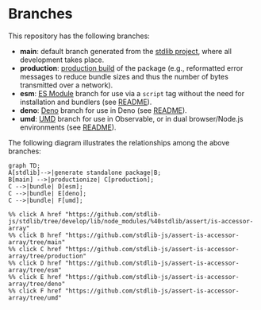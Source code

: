 <!--

@license Apache-2.0

Copyright (c) 2022 The Stdlib Authors.

Licensed under the Apache License, Version 2.0 (the "License");
you may not use this file except in compliance with the License.
You may obtain a copy of the License at

    http://www.apache.org/licenses/LICENSE-2.0

Unless required by applicable law or agreed to in writing, software
distributed under the License is distributed on an "AS IS" BASIS,
WITHOUT WARRANTIES OR CONDITIONS OF ANY KIND, either express or implied.
See the License for the specific language governing permissions and
limitations under the License.

-->

# Branches

This repository has the following branches:

-   **main**: default branch generated from the [stdlib project][stdlib-url], where all development takes place.
-   **production**: [production build][production-url] of the package (e.g., reformatted error messages to reduce bundle sizes and thus the number of bytes transmitted over a network).
-   **esm**: [ES Module][esm-url] branch for use via a `script` tag without the need for installation and bundlers (see [README][esm-readme]).
-   **deno**: [Deno][deno-url] branch for use in Deno (see [README][deno-readme]).
-   **umd**: [UMD][umd-url] branch for use in Observable, or in dual browser/Node.js environments (see [README][umd-readme]).

The following diagram illustrates the relationships among the above branches:

```mermaid
graph TD;
A[stdlib]-->|generate standalone package|B;
B[main] -->|productionize| C[production];
C -->|bundle| D[esm];
C -->|bundle| E[deno];
C -->|bundle| F[umd];

%% click A href "https://github.com/stdlib-js/stdlib/tree/develop/lib/node_modules/%40stdlib/assert/is-accessor-array"
%% click B href "https://github.com/stdlib-js/assert-is-accessor-array/tree/main"
%% click C href "https://github.com/stdlib-js/assert-is-accessor-array/tree/production"
%% click D href "https://github.com/stdlib-js/assert-is-accessor-array/tree/esm"
%% click E href "https://github.com/stdlib-js/assert-is-accessor-array/tree/deno"
%% click F href "https://github.com/stdlib-js/assert-is-accessor-array/tree/umd"
```

[stdlib-url]: https://github.com/stdlib-js/stdlib/tree/develop/lib/node_modules/%40stdlib/assert/is-accessor-array
[production-url]: https://github.com/stdlib-js/assert-is-accessor-array/tree/production
[deno-url]: https://github.com/stdlib-js/assert-is-accessor-array/tree/deno
[deno-readme]: https://github.com/stdlib-js/assert-is-accessor-array/blob/deno/README.md
[umd-url]: https://github.com/stdlib-js/assert-is-accessor-array/tree/umd
[umd-readme]: https://github.com/stdlib-js/assert-is-accessor-array/blob/umd/README.md
[esm-url]: https://github.com/stdlib-js/assert-is-accessor-array/tree/esm
[esm-readme]: https://github.com/stdlib-js/assert-is-accessor-array/blob/esm/README.md